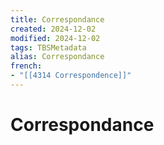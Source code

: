 ```yaml
---
title: Correspondance
created: 2024-12-02
modified: 2024-12-02
tags: TBSMetadata
alias: Correspondance
french:
- "[[4314 Correspondence]]"
---
```

# Correspondance
